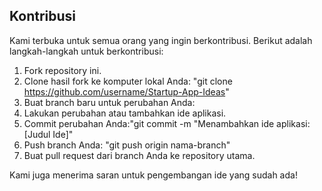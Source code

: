 ## Kontribusi
Kami terbuka untuk semua orang yang ingin berkontribusi. Berikut adalah langkah-langkah untuk berkontribusi:

1. Fork repository ini.
2. Clone hasil fork ke komputer lokal Anda: "git clone https://github.com/username/Startup-App-Ideas"
3. Buat branch baru untuk perubahan Anda:
4. Lakukan perubahan atau tambahkan ide aplikasi.
5. Commit perubahan Anda:"git commit -m "Menambahkan ide aplikasi: [Judul Ide]"
6. Push branch Anda: "git push origin nama-branch"
7. Buat pull request dari branch Anda ke repository utama.

Kami juga menerima saran untuk pengembangan ide yang sudah ada!
